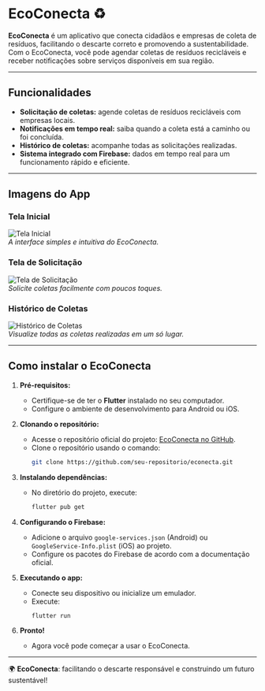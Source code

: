# EcoConecta ♻️  

**EcoConecta** é um aplicativo que conecta cidadãos e empresas de coleta de resíduos, facilitando o descarte correto e promovendo a sustentabilidade. Com o EcoConecta, você pode agendar coletas de resíduos recicláveis e receber notificações sobre serviços disponíveis em sua região.  

---

## Funcionalidades  

- **Solicitação de coletas:** agende coletas de resíduos recicláveis com empresas locais.  
- **Notificações em tempo real:** saiba quando a coleta está a caminho ou foi concluída.  
- **Histórico de coletas:** acompanhe todas as solicitações realizadas.  
- **Sistema integrado com Firebase:** dados em tempo real para um funcionamento rápido e eficiente.  

---

## Imagens do App  

### Tela Inicial  
![Tela Inicial](link-da-imagem-tela-inicial)  
*A interface simples e intuitiva do EcoConecta.*  

### Tela de Solicitação  
![Tela de Solicitação](link-da-imagem-solicitacao)  
*Solicite coletas facilmente com poucos toques.*  

### Histórico de Coletas  
![Histórico de Coletas](link-da-imagem-historico)  
*Visualize todas as coletas realizadas em um só lugar.*  

---

## Como instalar o EcoConecta  

1. **Pré-requisitos:**  
   - Certifique-se de ter o **Flutter** instalado no seu computador.  
   - Configure o ambiente de desenvolvimento para Android ou iOS.  

2. **Clonando o repositório:**  
   - Acesse o repositório oficial do projeto: [EcoConecta no GitHub](link-do-repositorio).  
   - Clone o repositório usando o comando:  
     ```bash
     git clone https://github.com/seu-repositorio/econecta.git
     ```  

3. **Instalando dependências:**  
   - No diretório do projeto, execute:  
     ```bash
     flutter pub get
     ```  

4. **Configurando o Firebase:**  
   - Adicione o arquivo `google-services.json` (Android) ou `GoogleService-Info.plist` (iOS) ao projeto.  
   - Configure os pacotes do Firebase de acordo com a documentação oficial.  

5. **Executando o app:**  
   - Conecte seu dispositivo ou inicialize um emulador.  
   - Execute:  
     ```bash
     flutter run
     ```  

6. **Pronto!**  
   - Agora você pode começar a usar o EcoConecta.  

---

🌍 **EcoConecta**: facilitando o descarte responsável e construindo um futuro sustentável!  
